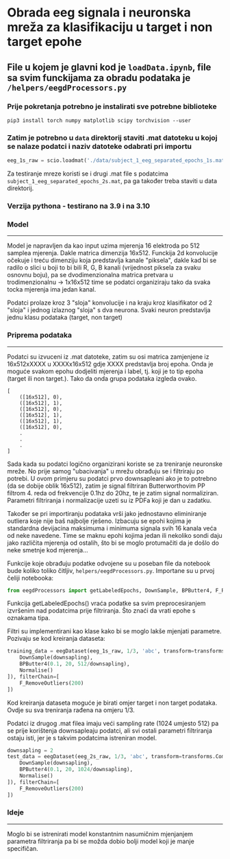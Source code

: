 # Obrada eeg signala i neuronska mreža za klasifikaciju u target i non target epohe

## File u kojem je glavni kod je `loadData.ipynb`, file sa svim funckijama za obradu podataka je `/helpers/eegdProcessors.py`

### Prije pokretanja potrebno je instalirati sve potrebne biblioteke
```shell
pip3 install torch numpy matplotlib scipy torchvision --user
```

### Zatim je potrebno u `data` direktorij staviti .mat datoteku u kojoj se nalaze podatci i naziv datoteke odabrati pri importu
```python
eeg_1s_raw = scio.loadmat('./data/subject_1_eeg_separated_epochs_1s.mat')
```
Za testiranje mreze koristi se i drugi .mat file s podatcima `subject_1_eeg_separated_epochs_2s.mat`, pa ga također treba staviti u data direktorij.

### Verzija pythona - testirano na 3.9 i na 3.10

### Model
---

Model je napravljen da kao input uzima mjerenja 16 elektroda po 512 samplea mjerenja. Dakle matrica dimenzija 16x512. Funckija 2d konvolucije očekuje i treću dimenziju koja predstavlja kanale "piksela", dakle kad bi se radilo o slici u boji to bi bili R, G, B kanali (vrijednost piksela za svaku osnovnu boju), pa se dvodimenzionalna matrica pretvara u trodimenzionalnu -> 1x16x512 time se podatci organiziraju tako da svaka tocka mjerenja ima jedan kanal.

Podatci prolaze kroz 3 "sloja" konvolucije i na kraju kroz klasifikator od 2 "sloja" i jednog izlaznog "sloja" s dva neurona. Svaki neuron predstavlja jednu klasu podataka (target, non target)


### Priprema podataka
---

Podatci su izvuceni iz .mat datoteke, zatim su osi matrica zamjenjene iz 16x512xXXXX u XXXXx16x512 gdje XXXX predstavlja broj epoha. Onda je moguće svakom epohu dodjeliti mjerenja i label, tj. koji je to tip epoha (target ili non target.). Tako da onda grupa podataka izgleda ovako.

```
[
	([16x512], 0),
	([16x512], 1),
	([16x512], 0),
	([16x512], 1),
	([16x512], 1),
	([16x512], 0),
	.
	.
	.
]
```

Sada kada su podatci logično organizirani koriste se za treniranje neuronske mreže. No prije samog "ubacivanja" u mrežu obrađuju se i filtriraju po potrebi.
U ovom primjeru su podatci prvo downsapleani ako je to potrebno (da se dobije oblik 16x512), zatim je signal filtriran Butterworthovim PP filtrom 4. reda od frekvencije 0.1hz do 20hz, te je zatim signal normaliziran. Parametri filtriranja i normalizacije uzeti su iz PDFa koji je dan u zadatku.

Također se pri importiranju podataka vrši jako jednostavno eliminiranje outliera koje nije baš najbolje rješeno. Izbacuju se epohi kojima je standardna devijacina maksimuma i minimuma signala svih 16 kanala veća od neke navedene. Time se maknu epohi kojima jedan ili nekoliko sondi daju jako različita mjerenja od ostalih, što bi se moglo protumačiti da je došlo do neke smetnje kod mjerenja...

Funkcije koje obrađuju podatke odvojene su u poseban file da notebook bude koliko toliko čitljiv, `helpers/eegdProcessors.py`. Importane su u prvoj čeliji notebooka:
```python
from eegdProcessors import getLabeledEpochs, DownSample, BPButter4, F_RemoveOutliers, Normalise
```

Funkcija getLabeledEpochs() vraća podatke sa svim preprocesiranjem izvršenim nad podatcima prije filtriranja. Što znaći da vrati epohe s oznakama tipa.

Filtri su implementirani kao klase kako bi se moglo lakše mjenjati parametre. Pozivaju se kod kreiranja dataseta:
```python
training_data = eegDataset(eeg_1s_raw, 1/3, 'abc', transform=transforms.Compose([
	DownSample(downsapling),
	BPButter4(0.1, 20, 512/downsapling),
	Normalise()
]), filterChain=[
	F_RemoveOutliers(200)
])
```
Kod kreiranja dataseta moguće je birati omjer target i non target podataka. Ovdje su sva treniranja rađena na omjeru 1/3.


Podatci iz drugog .mat filea imaju veći sampling rate (1024 umjesto 512) pa se prije korištenja downsapleaju podatci, ali svi ostali parametri filtriranja ostaju isti, jer je s takvim podatcima istreniran model.

```python
downsapling = 2
test_data = eegDataset(eeg_2s_raw, 1/3, 'abc', transform=transforms.Compose([
    DownSample(downsapling),
    BPButter4(0.1, 20, 1024/downsapling),
    Normalise()
]), filterChain=[
    F_RemoveOutliers(200)
])
```

### Ideje
---

Moglo bi se istrenirati model konstantnim nasumičnim mjenjanjem parametra filtriranja pa bi se možda dobio bolji model koji je manje specifičan.